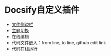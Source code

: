 # Docsify自定义插件
- [文件侧边栏](docSidebar.js)
- [主题切换](switchTheme.js)
- 在线编辑
- 代码文件嵌入：from line, to line, github edit link
- 代码在线运行